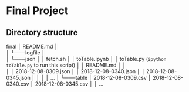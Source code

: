 # Final Project

## Directory structure

final
│   README.md
│   
│
└───logfile
    │   
    │
    └───json
    │   │   fetch.sh
    │   │   toTable.ipynb
    │   │   toTable.py (`ipython toTable.py` to run this script) 
    │   │   README.md
    │   │   
    │   │   2018-12-08-0309.json
    │   │   2018-12-08-0340.json
    │   │   2018-12-08-0345.json
    │   │
    │   │    ...
    │
    └───table
        │   2018-12-08-0309.csv
        │   2018-12-08-0340.csv
        │   2018-12-08-0345.csv
        │
        │    ...

